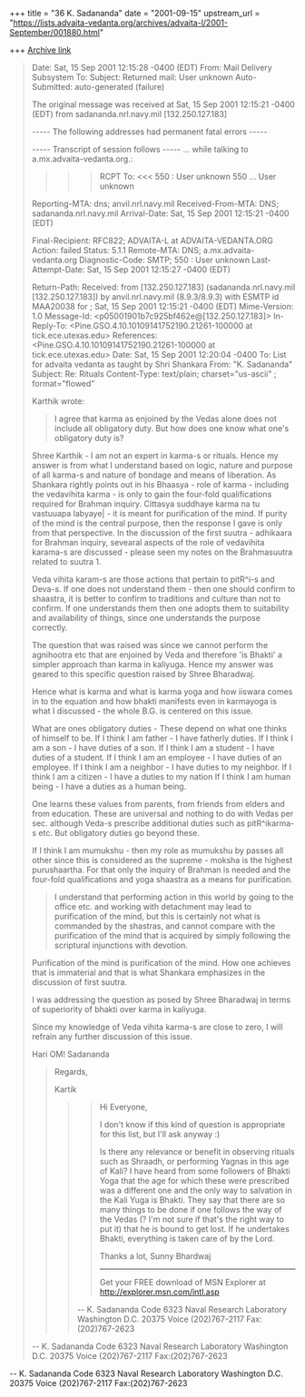 +++
title = "36 K. Sadananda"
date = "2001-09-15"
upstream_url = "https://lists.advaita-vedanta.org/archives/advaita-l/2001-September/001880.html"

+++
[Archive link](https://lists.advaita-vedanta.org/archives/advaita-l/2001-September/001880.html)

>Date: Sat, 15 Sep 2001 12:15:28 -0400 (EDT)
>From: Mail Delivery Subsystem <MAILER-DAEMON>
>To: <sada at anvil.nrl.navy.mil>
>Subject: Returned mail: User unknown
>Auto-Submitted: auto-generated (failure)
>
>
>
>The original message was received at Sat, 15 Sep 2001 12:15:21 -0400 (EDT)
>from sadananda.nrl.navy.mil [132.250.127.183]
>
>    ----- The following addresses had permanent fatal errors -----
><ADVAITA-L at ADVAITA-VEDANTA.ORG>
>
>    ----- Transcript of session follows -----
>... while talking to a.mx.advaita-vedanta.org.:
>>>>  RCPT To:<ADVAITA-L at ADVAITA-VEDANTA.ORG>
><<< 550 <ADVAITA-L at ADVAITA-VEDANTA.ORG>: User unknown
>550 <ADVAITA-L at ADVAITA-VEDANTA.ORG>... User unknown
>
>Reporting-MTA: dns; anvil.nrl.navy.mil
>Received-From-MTA: DNS; sadananda.nrl.navy.mil
>Arrival-Date: Sat, 15 Sep 2001 12:15:21 -0400 (EDT)
>
>Final-Recipient: RFC822; ADVAITA-L at ADVAITA-VEDANTA.ORG
>Action: failed
>Status: 5.1.1
>Remote-MTA: DNS; a.mx.advaita-vedanta.org
>Diagnostic-Code: SMTP; 550 <ADVAITA-L at ADVAITA-VEDANTA.ORG>: User unknown
>Last-Attempt-Date: Sat, 15 Sep 2001 12:15:27 -0400 (EDT)
>
>Return-Path: <sada at anvil.nrl.navy.mil>
>Received: from [132.250.127.183] (sadananda.nrl.navy.mil [132.250.127.183])
>       by anvil.nrl.navy.mil (8.9.3/8.9.3) with ESMTP id MAA20038
>       for <ADVAITA-L at ADVAITA-VEDANTA.ORG>; Sat, 15 Sep 2001
>12:15:21 -0400 (EDT)
>Mime-Version: 1.0
>Message-Id: <p05001901b7c925bf462e@[132.250.127.183]>
>In-Reply-To:
>  <Pine.GSO.4.10.10109141752190.21261-100000 at tick.ece.utexas.edu>
>References: <Pine.GSO.4.10.10109141752190.21261-100000 at tick.ece.utexas.edu>
>Date: Sat, 15 Sep 2001 12:20:04 -0400
>To: List for advaita vedanta as taught by Shri Shankara
><ADVAITA-L at ADVAITA-VEDANTA.ORG>
>From: "K. Sadananda" <sada at anvil.nrl.navy.mil>
>Subject: Re: Rituals
>Content-Type: text/plain; charset="us-ascii" ; format="flowed"
>
>Karthik wrote:
>>
>>I agree that karma as enjoined by the Vedas alone does not include all
>>obligatory duty. But how does one know what one's obligatory duty is?
>
>Shree Karthik - I am not an expert in karma-s or rituals. Hence my
>answer is from what I understand based on logic,  nature and purpose
>of all karma-s and nature of bondage and means of liberation.  As
>Shankara rightly points out in his Bhaasya - role of karma -
>including the vedavihita karma - is only to gain the four-fold
>qualifications required for Brahman inquiry.  Cittasya suddhaye
>karma na tu vastuuapa labyaye| - it is meant for purification of the
>mind. If purity of the mind is the central purpose, then the
>response I gave is only from that perspective.  In the discussion of
>the first suutra - adhikaara for Brahman inquiry, sevearal aspects
>of the role of vedavihita karama-s are discussed - please seen my
>notes on the Brahmasuutra  related to suutra 1.
>
>Veda vihita karam-s are those actions that pertain to pitR^i-s and
>Deva-s.  If one does not understand them - then one should confirm
>to shaastra, it is better to confirm to traditions and culture than
>not to confirm.  If one understands them then one adopts them to
>suitability and availability of things, since one understands the
>purpose correctly.
>
>The question that was raised  was  since we cannot perform the
>agnihootra etc that are enjoined by Veda and therefore 'is Bhakti' a
>simpler approach than karma in kaliyuga.  Hence my answer was geared
>to this specific question raised by Shree Bharadwaj.
>
>Hence what is karma and what is karma yoga and how iiswara comes in
>to the equation and how bhakti manifests even in karmayoga  is what
>I discussed - the whole B.G. is centered on this issue.
>
>What are ones obligatory duties - These depend on what one thinks of
>himself to be.
>If I think I am father - I have fatherly duties.
>If I think I am a son - I have duties of a son.
>If I think I am a student - I have duties of a student.
>If I think I am an employee - I have duties of an employee.
>If I think I am a neighbor - I have duties to my neighbor.
>If I think I am a citizen - I have a duties to my nation
>If I think I am human being - I have a duties as a human being.
>
>One learns these values from parents, from friends from elders and
>from education.  These are universal and nothing to do with Vedas
>per sec. although Veda-s prescribe additional duties such as
>pitR^ikarma-s etc.  But obligatory duties go beyond these.
>
>If I think I am mumukshu - then my role as mumukshu by passes all
>other since this is considered as the supreme - moksha is the
>highest purushaartha. For that only the inquiry of Brahman is needed
>and the four-fold qualifications and yoga shaastra as a means for
>purification.
>
>>
>>I understand that performing action in this world by going to the office
>>etc. and working with detachment may lead to purification of the mind, but
>>this is certainly not what is commanded by the shastras, and cannot
>>compare with the purification of the mind that is acquired by simply
>>following the scriptural injunctions with devotion.
>
>Purification of the mind is purification of the mind.  How one
>achieves that is immaterial and that is what Shankara emphasizes in
>the discussion of first suutra.
>
>I was addressing the question as posed by Shree Bharadwaj in terms
>of superiority of bhakti over karma in kaliyuga.
>
>Since my knowledge of Veda vihita karma-s are close to zero, I will
>refrain any further discussion of this issue.
>
>Hari OM!
>Sadananda
>>
>>
>>Regards,
>>
>>Kartik
>>
>>>  >Hi Everyone,
>>>  >
>>>  >I don't know if this kind of question is appropriate for this
>>>list, but I'll
>>>  >ask anyway :)
>>>  >
>>>  >Is there any relevance or benefit in observing rituals such as Shraadh, or
>>>  >performing Yagnas in this age of Kali? I have heard from some followers of
>>>  >Bhakti Yoga that the age for which these were prescribed was a
>>>different one
>>>  >and the only way to salvation in the Kali Yuga is Bhakti. They say that
>>  > >there are so many things to be done if one follows the way of
>>the Vedas (?
>>>  >I'm not sure if that's the right way to put it) that he is bound to get
>>>  >lost. If he undertakes Bhakti, everything is taken care of by the Lord.
>>>  >
>>>  >Thanks a lot,
>>>  >Sunny Bhardwaj
>>>  >
>>>  >_________________________________________________________________
>>>  >Get your FREE download of MSN Explorer at http://explorer.msn.com/intl.asp
>>>
>>>  --
>>>  K. Sadananda
>>>  Code 6323
>>>  Naval Research Laboratory
>>>  Washington D.C. 20375
>>>  Voice (202)767-2117
>>>  Fax:(202)767-2623
>
>--
>K. Sadananda
>Code 6323
>Naval Research Laboratory
>Washington D.C. 20375
>Voice (202)767-2117
>Fax:(202)767-2623

--
K. Sadananda
Code 6323
Naval Research Laboratory
Washington D.C. 20375
Voice (202)767-2117
Fax:(202)767-2623

